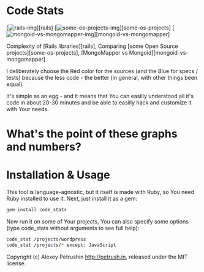 # Code Stats

[![rails-img]][rails] [![some-os-projects-img]][some-os-projects] [![mongoid-vs-mongomapper-img]][mongoid-vs-mongomapper]

Complexity of [Rails libraries][rails], Comparing [some Open Source projects][some-os-projects], [MongoMapper vs Mongoid][mongoid-vs-mongomapper]

I deliberately choose the Red color for the sources (and the Blue for specs / tests) because the less code - the better (in general, with other things been equal).

It's simple as an egg - and it means that You can easilly understood all it's code in about 20-30 minutes and be able to easilly hack and customize it with Your needs.

# What's the point of these graphs and numbers?

# Installation & Usage

This tool is language-agnostic, but it itself is made with Ruby, so You need Ruby installed to use it. Next, just install it as a gem:

``` bash
gem install code_stats
```

Now run it on some of Your projects, You can also specify some options (type code_stats without arguments to see full help):

``` bash
code_stat /projects/wordpress
code_stat /projects/* except: JavaScript
```

Copyright (c) Alexey Petrushin http://petrush.in, released under the MIT license.

[rails-img]: raw/master/docs/rails.png
[some-os-projects-img]: raw/master/docs/some-os-projects.png
[mongoid-vs-mongomapper-img]: raw/master/docs/mongoid-vs-mongomapper.png

[rails-img]: raw/master/docs/rails.html
[some-os-projects-img]: raw/master/docs/some-os-projects.html
[mongoid-vs-mongomapper-img]: raw/master/docs/mongoid-vs-mongomapper.html